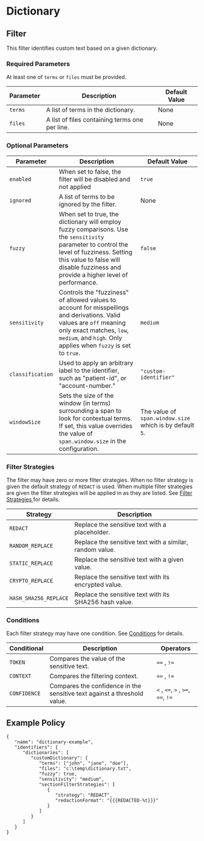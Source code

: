# Dictionary

## Filter

This filter identifies custom text based on a given dictionary.

### Required Parameters

At least one of `terms` or `files` must be provided.

| Parameter | Description                                    | Default Value |
|-----------|------------------------------------------------|---------------|
| `terms`   | A list of terms in the dictionary.             | None          |
| `files`   | A list of files containing terms one per line. | None          |

### Optional Parameters

| Parameter        | Description                                                                                                                                                                                                                      | Default Value                                            |
|------------------|----------------------------------------------------------------------------------------------------------------------------------------------------------------------------------------------------------------------------------|----------------------------------------------------------|
| `enabled`        | When set to false, the filter will be disabled and not applied                                                                                                                                                                   | `true`                                                   |
| `ignored`        | A list of terms to be ignored by the filter.                                                                                                                                                                                     | None                                                     |
| `fuzzy`          | When set to true, the dictionary will employ fuzzy comparisons. Use the `sensitivity` parameter to control the level of fuzziness. Setting this value to false will disable fuzziness and provide a higher level of performance. | `false`                                                  |
| `sensitivity`    | Controls the "fuzziness" of allowed values to account for misspellings and derivations. Valid values are `off` meaning only exact matches, `low`, `medium`, and `high`. Only applies when `fuzzy` is set to `true`.              | `medium`                                                 |
| `classification` | Used to apply an arbitrary label to the identifier, such as "patient-id", or "account-number."                                                                                                                                   | `"custom-identifier"`                                    |
| `windowSize`     | Sets the size of the window (in terms) surrounding a span to look for contextual terms. If set, this value overrides the value of `span.window.size` in the configuration.                                                       | The value of `span.window.size` which is by default `5`. |

### Filter Strategies

The filter may have zero or more filter strategies. When no filter strategy is given the default strategy of `REDACT` is
used. When multiple filter strategies are given the filter strategies will be applied in as they are listed.
See [Filter Strategies ](filter-strategies.md)for details.

| Strategy              | Description                                              |
|-----------------------|----------------------------------------------------------|
| `REDACT`              | Replace the sensitive text with a placeholder.           |
| `RANDOM_REPLACE`      | Replace the sensitive text with a similar, random value. |
| `STATIC_REPLACE`      | Replace the sensitive text with a given value.           |
| `CRYPTO_REPLACE`      | Replace the sensitive text with its encrypted value.     |
| `HASH_SHA256_REPLACE` | Replace the sensitive text with its SHA256 hash value.   |

### Conditions

Each filter strategy may have one condition. See [Conditions](#conditions) for details.

| Conditional  | Description                                                              | Operators                          |
|--------------|--------------------------------------------------------------------------|------------------------------------|
| `TOKEN`      | Compares the value of the sensitive text.                                | `==` , `!=`                        |
| `CONTEXT`    | Compares the filtering context.                                          | `==` , `!=`                        |
| `CONFIDENCE` | Compares the confidence in the sensitive text against a threshold value. | `<` , `<=`, `>` , `>=`, `==`, `!=` |

## Example Policy

```
{
   "name": "dictionary-example",
   "identifiers": {
      "dictionaries": [
         "customDictionary": {
            "terms": ["john", "jane", "doe"],
            "files": "c:\temp\dictionary.txt",
            "fuzzy": true,
            "sensitivity": "medium",
            "sectionFilterStrategies": [
               {
                  "strategy": "REDACT",
                  "redactionFormat": "{{{REDACTED-%t}}}"
               }
            ]
         }
      ]
   }   
}
```
